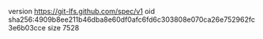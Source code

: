 version https://git-lfs.github.com/spec/v1
oid sha256:4909b8ee211b46dba8e60df0afc6fd6c303808e070ca26e752962fc3e6b03cce
size 7528
